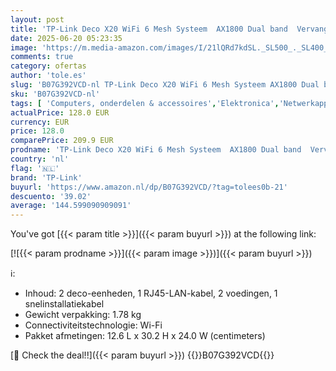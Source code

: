 ```yaml
---
layout: post
title: 'TP-Link Deco X20 WiFi 6 Mesh Systeem  AX1800 Dual band  Vervanging van router en versterker  4×gigabitpoorten  WPA3  tot 370 m² en 150+ apparaten  HomeCare  Installeren via app  2-pack'
date: 2025-06-20 05:23:35
image: 'https://m.media-amazon.com/images/I/21lQRd7kdSL._SL500_._SL400_.jpg'
comments: true
category: ofertas
author: 'tole.es'
slug: 'B07G392VCD-nl TP-Link Deco X20 WiFi 6 Mesh Systeem AX1800 Dual band...'
sku: 'B07G392VCD-nl'
tags: [ 'Computers, onderdelen & accessoires','Elektronica','Netwerkapparaten','WiFi-mesh-systemen','tp-link','🇳🇱', ]
actualPrice: 128.0 EUR
currency: EUR
price: 128.0
comparePrice: 209.9 EUR
prodname: 'TP-Link Deco X20 WiFi 6 Mesh Systeem  AX1800 Dual band  Vervanging van router en versterker  4×gigabitpoorten  WPA3  tot 370 m² en 150+ apparaten  HomeCare  Installeren via app  2-pack'
country: 'nl'
flag: '🇳🇱'
brand: 'TP-Link'
buyurl: 'https://www.amazon.nl/dp/B07G392VCD/?tag=tolees0b-21'
descuento: '39.02'
average: '144.599090909091'
---
```


You've got [{{< param title >}}]({{< param buyurl >}}) at the following link:

[![{{< param prodname >}}]({{< param image >}})]({{< param buyurl >}})

ℹ️:

- Inhoud: 2 deco-eenheden, 1 RJ45-LAN-kabel, 2 voedingen, 1 snelinstallatiekabel
- Gewicht verpakking: 1.78 kg
- Connectiviteitstechnologie: Wi-Fi
- Pakket afmetingen: 12.6 L x 30.2 H x 24.0 W (centimeters)

[🛒 Check the deal!!]({{< param buyurl >}})
{{<world>}}B07G392VCD{{</world>}}
